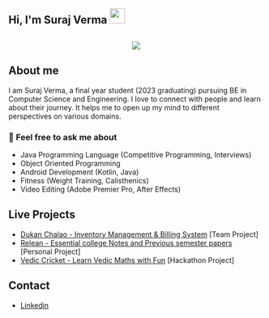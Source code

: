 <h2>Hi, I'm Suraj Verma  <img src="https://user-images.githubusercontent.com/39955420/147578264-bae0526c-028a-49d2-8af8-d08bb4edbd2a.gif" height="30" width="30"></h2>

<h2 align="center"><img src="https://user-images.githubusercontent.com/69077430/183280863-e1c78faf-9fac-4577-8415-5e6df36c775b.jpg"></h2>

<h2>About me</h2>

I am Suraj Verma, a final year student (2023 graduating) pursuing BE in Computer Science and Engineering.
I love to connect with people and learn about their journey. It helps me to open up my mind to different perspectives on various domains.

### 💬 Feel free to ask me about
- Java Programming Language (Competitive Programming, Interviews)
- Object Oriented Programming
- Android Development (Kotlin, Java)
- Fitness (Weight Training, Calisthenics)
- Video Editing (Adobe Premier Pro, After Effects)

<h2>Live Projects</h2>

- [Dukan Chalao - Inventory Management & Billing System](https://www.dukanchalao.com/) [Team Project]
- [Relean - Essential college Notes and Previous semester papers](https://play.google.com/store/apps/details?id=com.relearn.mobileapp) [Personal Project]
- [Vedic Cricket - Learn Vedic Maths with Fun](https://github.com/srj347/Vedic-Cricket) [Hackathon Project]

<h2>Contact</h2>

- [Linkedin](https://www.linkedin.com/in/srj347/)
